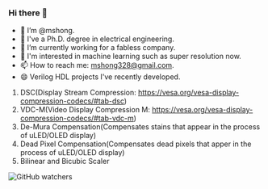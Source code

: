 ### Hi there 👋

- 👯 I’m @mshong.
- 🌱 I've a Ph.D. degree in electrical engineering.
- 🔭 I’m currently working for a fabless company.
- 🤔 I'm interested in machine learning such as super resolution now.
- 📫 How to reach me: mshong328@gmail.com.
- 😄 Verilog HDL projects I've recently developed.
1. DSC(Display Stream Compression: https://vesa.org/vesa-display-compression-codecs/#tab-dsc)
2. VDC-M(Video Display Compression M: https://vesa.org/vesa-display-compression-codecs/#tab-vdc-m)
3. De-Mura Compensation(Compensates stains that appear in the process of uLED/OLED display)
4. Dead Pixel Compensation(Compensates dead pixels that apper in the process of uLED/OLED display)
5. Bilinear and Bicubic Scaler

![GitHub watchers](https://img.shields.io/github/watchers/mshong/mshong?style=social)
